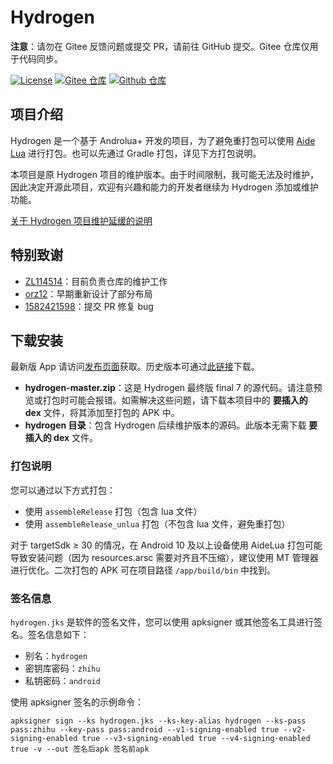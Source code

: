 # Hydrogen

**注意**：请勿在 Gitee 反馈问题或提交 PR，请前往 GitHub 提交。Gitee 仓库仅用于代码同步。

[![License](https://img.shields.io/github/license/zhihu_lite/Hydrogen)](LICENSE)
[![Gitee 仓库](https://img.shields.io/badge/Gitee-仓库-C71D23?logo=gitee)](https://gitee.com/huajicloud/Hydrogen)
[![Github 仓库](https://img.shields.io/badge/Github-仓库-0969DA?logo=github)](https://github.com/zhihu_lite/Hydrogen)

## 项目介绍

Hydrogen 是一个基于 Androlua+ 开发的项目，为了避免重打包可以使用 [Aide Lua](https://gitee.com/AideLua/AideLua) 进行打包。也可以先通过 Gradle 打包，详见下方打包说明。

本项目是原 Hydrogen 项目的维护版本。由于时间限制，我可能无法及时维护，因此决定开源此项目，欢迎有兴趣和能力的开发者继续为 Hydrogen 添加或维护功能。

[关于 Hydrogen 项目维护延缓的说明](https://github.com/zhihu_lite/Hydrogen/issues/159)

## 特别致谢

- [ZL114514](https://gitee.com/ZL114514)：目前负责仓库的维护工作
- [orz12](https://gitee.com/orz12)：早期重新设计了部分布局
- [1582421598](https://github.com/1582421598)：提交 PR 修复 bug

## 下载安装

最新版 App 请访问[发布页面](https://huajiqaq.github.io/myhydrogen)获取。历史版本可通过[此链接](https://workdrive.zoho.com.cn/folder/8ix3h3e8828db660e4e63acd5dd9e70bf591a)下载。

- **hydrogen-master.zip**：这是 Hydrogen 最终版 final 7 的源代码。请注意预览或打包时可能会报错。如需解决这些问题，请下载本项目中的 **要插入的 dex** 文件，将其添加至打包的 APK 中。
- **hydrogen 目录**：包含 Hydrogen 后续维护版本的源码。此版本无需下载 **要插入的 dex** 文件。

### 打包说明

您可以通过以下方式打包：
- 使用 `assembleRelease` 打包（包含 lua 文件）
- 使用 `assembleRelease_unlua` 打包（不包含 lua 文件，避免重打包）

对于 targetSdk ≥ 30 的情况，在 Android 10 及以上设备使用 AideLua 打包可能导致安装问题（因为 resources.arsc 需要对齐且不压缩），建议使用 MT 管理器进行优化。二次打包的 APK 可在项目路径 `/app/build/bin` 中找到。

### 签名信息

`hydrogen.jks` 是软件的签名文件，您可以使用 apksigner 或其他签名工具进行签名。签名信息如下：
- 别名：`hydrogen`
- 密钥库密码：`zhihu`
- 私钥密码：`android`

使用 apksigner 签名的示例命令：
```shell
apksigner sign --ks hydrogen.jks --ks-key-alias hydrogen --ks-pass pass:zhihu --key-pass pass:android --v1-signing-enabled true --v2-signing-enabled true --v3-signing-enabled true --v4-signing-enabled true -v --out 签名后apk 签名前apk
```